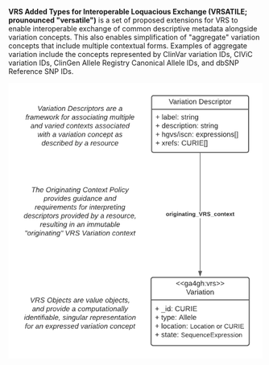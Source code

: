 **VRS Added Types for Interoperable Loquacious Exchange (VRSATILE; prounounced "versatile")** is a set of proposed extensions for VRS to enable interoperable exchange of common descriptive metadata alongside variation concepts. This also enables simplification of "aggregate" variation concepts that include multiple contextual forms. Examples of aggregate variation include the concepts represented by ClinVar variation IDs, CIViC variation IDs, ClinGen Allele Registry Canonical Allele IDs, and dbSNP Reference SNP IDs.

![Overview of VRSATILE](img/vrsatile_overview.png)
